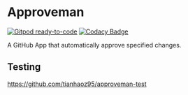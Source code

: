 # Approveman

[![Gitpod ready-to-code](https://img.shields.io/badge/Gitpod-ready--to--code-blue?logo=gitpod)](https://gitpod.io/#https://github.com/tianhaoz95/approveman)
[![Codacy Badge](https://app.codacy.com/project/badge/Grade/28428cd8486b4ac998d7a2a83fe0c3ff)](https://www.codacy.com/manual/tianhaoz/approveman?utm_source=github.com&amp;utm_medium=referral&amp;utm_content=tianhaoz95/approveman&amp;utm_campaign=Badge_Grade)

A GitHub App that automatically approve specified changes.

## Testing

https://github.com/tianhaoz95/approveman-test
